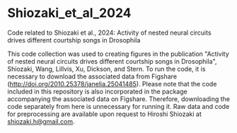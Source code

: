# Shiozaki_et_al_2024
Code related to Shiozaki et al., 2024: Activity of nested neural circuits drives different courtship songs in Drosophila

This code collection was used to creating figures in the publication "Activity of nested neural circuits drives different courtship songs in Drosophila", Shiozaki, Wang, Lillvis, Xu, Dickson, and Stern. To run the code, it is necessary to download the associated data from Figshare (http://doi.org/2010.25378/janelia.25041485). Please note that the code included in this repository is also incorporated in the package accompanying the associated data on Figshare. Therefore, downloading the code separately from here is unnecessary for running it. Raw data and code for preprocessing are available upon request to Hiroshi Shiozaki at shiozaki.h@gmail.com.
